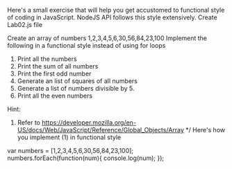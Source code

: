 Here's a small exercise that will help you get accustomed to functional style of coding in JavaScript. NodeJS API follows this style extensively.
Create Lab02.js file

Create an array of numbers 1,2,3,4,5,6,30,56,84,23,100
Implement the following in a functional style instead of using for loops

1) Print all the numbers
2) Print the sum of all numbers
3) Print the first odd number
4) Generate an list of squares of all numbers
5) Generate a list of numbers divisible by 5. 
6) Print all the even numbers

Hint:
1) Refer to https://developer.mozilla.org/en-US/docs/Web/JavaScript/Reference/Global_Objects/Array
*/
Here's how you implement (1) in functional style

var numbers = [1,2,3,4,5,6,30,56,84,23,100];
numbers.forEach(function(num){
	console.log(num);
}); 